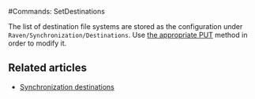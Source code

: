 #Commands: SetDestinations

The list of destination file systems are stored as the configuration under `Raven/Synchronization/Destinations`. Use [the appropriate PUT](../../configurations/set-key) method in order to modify it.

## Related articles

- [Synchronization destinations](../../../../synchronization/how-it-works#destinations)

